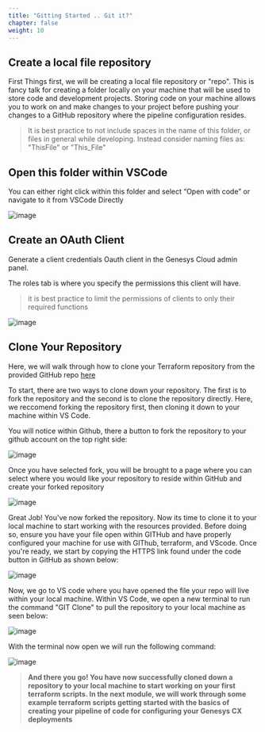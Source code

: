 ```yaml
---
title: "Gitting Started .. Git it?"
chapter: false
weight: 10
---
```


## Create a local file repository

First Things first, we will be creating a local file repository or "repo". This is fancy talk for creating a folder locally on your machine that will be used to store code and development projects. Storing code on your machine allows you to work on and make changes to your project before pushing your changes to a GitHub repository where the pipeline configuration resides. 


> It is best practice to not include spaces in the name of this folder, or files in general while developing. Instead consider naming files as: "ThisFile" or "This_File"

## Open this folder within VSCode

You can either right click within this folder and select “Open with code” or navigate to it from VSCode Directly

![image](/images/CXFolderNav.PNG)

## Create an OAuth Client
Generate a client credentials Oauth client in the Genesys Cloud admin panel.​

The roles tab is where you specify the permissions this client will have.
> it is best practice to limit the permissions of clients to only their required functions

![image](/images/CXAuthClient.PNG)

## Clone Your Repository

Here, we will walk through how to clone your Terraform repository from the provided GitHub repo [here](https://github.com/MyPureCloud/terraform-provider-genesyscloud)

To start, there are two ways to clone down your repository. The first is to fork the repository and the second is to clone the repository directly. Here, we reccomend forking the repository first, then cloning it down to your machine within VS Code.

You will notice within Github, there a button to fork the repository to your github account on the top right side:

![image](/images/GitHubFork.png)

Once you have selected fork, you will be brought to a page where you can select where you would like your repository to reside within GitHub and create your forked repository

![image](/images/CreateFork.png)

Great Job! You've now forked the repository. Now its time to clone it to your local machine to start working with the resources provided. Before doing so, ensure you have your file open within GITHub and have properly configured your machine for use with GIThub, terraform, and VScode. Once you're ready, we start by copying the HTTPS link found under the code button in GitHub as shown below:

![image](/images/GitCloneFork.png)

Now, we go to VS code where you have opened the file your repo will live within your local machine. Within VS Code, we open a new terminal to run the command "GIT Clone" to pull the repository to your local machine as seen below:

![image](/images/VSTerminal.png)

With the terminal now open we will run the following command:

![image](/images/GITclonecommand.png)

> **And there you go! You have now successfully cloned down a repository to your local machine to start working on your first terraform scripts. In the next module, we will work through some example terraform scripts getting started with the basics of creating your pipeline of code for configuring your Genesys CX deployments** 
